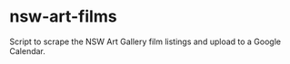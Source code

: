 nsw-art-films
=============

Script to scrape the NSW Art Gallery film listings and upload to a Google Calendar.
